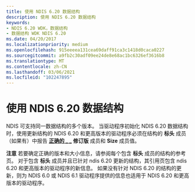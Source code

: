 ```yaml
---
title: 使用 NDIS 6.20 数据结构
description: 使用 NDIS 6.20 数据结构
keywords:
- NDIS 6.20 WDK，数据结构
- 数据结构 WDK NDIS 6.20
ms.date: 04/20/2017
ms.localizationpriority: medium
ms.openlocfilehash: 915eeeea131cea69daff91ca3c1418d0caca0227
ms.sourcegitcommit: a9fb2c30adf09ee24de8e68ac1bc6326ef3616b8
ms.translationtype: MT
ms.contentlocale: zh-CN
ms.lasthandoff: 03/06/2021
ms.locfileid: "102247895"
---
```

# <a name="using-ndis-620-data-structures"></a>使用 NDIS 6.20 数据结构





NDIS 可支持同一数据结构的多个版本。 当驱动程序初始化 NDIS 6.20 数据结构时，使用更新结构的 NDIS 6.20 和更高版本的驱动程序必须在结构的 **标头** 成员（如果有）中报告 [**正确的 \_ \_**](/windows-hardware/drivers/ddi/objectheader/ns-objectheader-ndis_object_header) **修订版** 成员和 **Size** 成员值。

**注意**  若要确定正确的版本和大小信息，请参阅每个包含 **标头** 成员的结构的参考页。 对于包含 **标头** 成员并且已针对 ndis 6.20 更新的结构，其引用页包含 ndis 6.20 和更高版本的驱动程序的新信息。 如果没有针对 NDIS 6.20 的结构的更新，则为 NDIS 6.0 或 NDIS 6.1 驱动程序提供的信息也适用于 NDIS 6.20 和更高版本的驱动程序。

 

 

